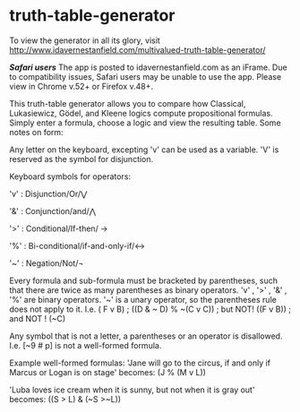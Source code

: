 # truth-table-generator

To view the generator in all its glory, visit http://www.idavernestanfield.com/multivalued-truth-table-generator/

***Safari users*** The app is posted to idavernestanfield.com as an iFrame. Due to compatibility issues, Safari users may be unable to use the app. Please view in Chrome v.52+ or Firefox v.48+.

This truth-table generator allows you to compare how Classical, Lukasiewicz, Gödel, and Kleene logics compute propositional formulas. Simply enter a formula, choose a logic and view the resulting table. Some notes on form: 

Any letter on the keyboard, excepting 'v' can be used as a variable. 'V' is reserved as the symbol for disjunction. 

Keyboard symbols for operators:

'v'  :  Disjunction/Or/⋁    

'&'  :  Conjunction/and/⋀

'>'  :  Conditional/If-then/ →

'%'  : Bi-conditional/if-and-only-if/↔

'~'  :  Negation/Not/¬

Every formula and sub-formula must be bracketed by parentheses, such that there are twice as many parentheses as binary operators.  'v' , '>' , '&' , '%' are binary operators. '~' is a unary operator, so the parentheses rule does not apply to it. I.e. ( F v B)  ;  ((D & ~ D) % ~(C v C))  ; but NOT! ((F v B)) ; and NOT ! (~C)

Any symbol that is not a letter, a parentheses or an operator is disallowed. I.e. [~9 # p] is not a well-formed formula.

Example well-formed formulas:
'Jane will go to the circus, if and only if Marcus or Logan is on stage' becomes:
(J % (M v L))

'Luba loves ice cream when it is sunny, but not when it is gray out' becomes: 
((S > L) & (~S >~L))
